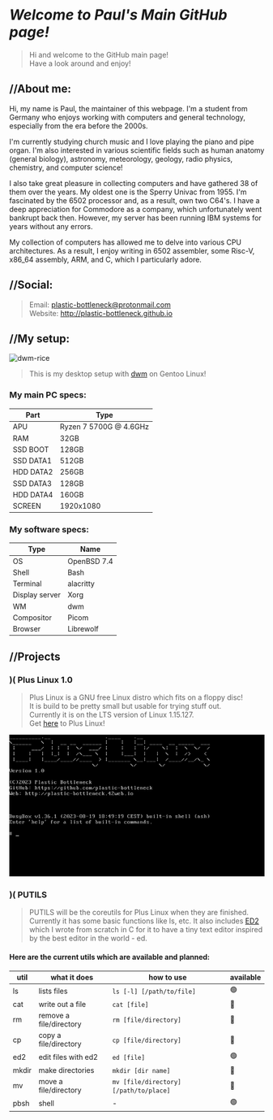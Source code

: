 # _Welcome to Paul's Main GitHub page!_

> Hi and welcome to the GitHub main page!  
> Have a look around and enjoy!  

## //About me:

Hi, 
my name is Paul, the maintainer of this webpage.
I'm a student from Germany who enjoys working with computers and general 
technology, especially from the era before the 2000s.

I'm currently studying church music and I love playing the piano and pipe organ. 
I'm also interested in various scientific fields such as human anatomy 
(general biology), astronomy, meteorology, geology, radio physics, chemistry, 
and computer science!

I also take great pleasure in collecting computers and have gathered 38 of them 
over the years. My oldest one is the Sperry Univac from 1955. 
I'm fascinated by the 6502 processor and, as a result, own two C64's. 
I have a deep appreciation for Commodore as a company, which unfortunately went 
bankrupt back then. However, my server has been running IBM systems 
for years without any errors.

My collection of computers has allowed me to delve into 
various CPU architectures. 
As a result, I enjoy writing in 6502 assembler, some Risc-V, 
x86_64 assembly, ARM, and C, which I particularly adore.

## //Social:
> Email: plastic-bottleneck@protonmail.com  
> Website: http://plastic-bottleneck.github.io 

## //My setup:

![dwm-rice](https://github.com/plastic-bottleneck/dwm-dogview-rice/blob/main/dwm-dogview.png)

> This is my desktop setup with [dwm](https://github.com/plastic-bottleneck/dwm-rice) on Gentoo Linux!

### My main PC specs:

|Part|Type|
|---|---|
|APU|Ryzen 7 5700G @ 4.6GHz|
|RAM|32GB|
|SSD BOOT|128GB|
|SSD DATA1|512GB|
|HDD DATA2|256GB|
|SSD DATA3|128GB|
|HDD DATA4|160GB|
|SCREEN|1920x1080|

### My software specs:

|Type|Name|
|---|---|
|OS|OpenBSD 7.4|
|Shell|Bash|
|Terminal|alacritty|
|Display server|Xorg|
|WM|dwm|
|Compositor|Picom|
|Browser|Librewolf|

## //Projects 

### )( Plus Linux 1.0

> Plus Linux is a GNU free Linux distro which fits on a floppy disc!  
> It is build to be pretty small but usable for trying stuff out.  
> Currently it is on the LTS version of Linux 1.15.127.  
> Get [here](https://github.com/plastic-bottleneck/Plus-Linux) to Plus Linux!  

![plus](https://github.com/plastic-bottleneck/Plus-Linux/blob/main/src/Plus-Linux.png)

### )( PUTILS

> PUTILS will be the coreutils for Plus Linux when they are finished.
> Currently it has some basic functions like ls, etc.
> It also includes [ED2](https://github.com/plastic-bottleneck/ed2) which I wrote from scratch in C for it to have a tiny text editor inspired by the best editor in the world - ed.

#### Here are the current utils which are available and planned: 

|util|what it does|how to use|available|
|---|---|---|---|
|ls|lists files|`ls [-l] [/path/to/file]`|🟢|
|cat|write out a file|`cat [file]`|🔴|
|rm|remove a file/directory|`rm [file/directory]`|🔴|
|cp|copy a file/directory|`cp [file/directory]`|🔴|
|ed2|edit files with ed2|`ed [file]`|🟢|
|mkdir|make directories|`mkdir [dir name]`|🔴|
|mv|move a file/directory|`mv [file/directory] [/path/to/place]`|🔴|
|pbsh|shell|-|🟢|
